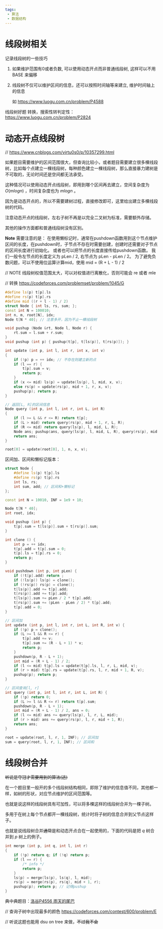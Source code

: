 ```yaml
---
tags:
 - 算法
 - 数据结构
---
```


# 线段树相关

记录线段树的一些技巧

1. 如果维护范围有0或者负数, 可以使用动态开点而非普通线段树, 这样可以不用 BASE 来偏移

2. 线段树不仅可以维护区间的信息，还可以按照时间轴等来建立, 维护时间轴上的信息

   如 https://www.luogu.com.cn/problem/P4588

线段树好题
转换，搜索性转判定性：https://www.luogu.com.cn/problem/P2824

# 动态开点线段树

// https://www.cnblogs.com/virtu0s0/p/10357299.html

如果题目需要维护的区间范围很大，但查询比较小，或者题目需要建立很多棵线段树，比如每个点建立一棵线段树，每种颜色建立一棵线段树，那么直接暴力建树是不可取的，无论时间还是空间都无法承受。

这种情况可以使用动态开点线段树，即用到哪个区间再去建立，空间复杂度为 $O(mlogn)$ ，时间复杂度也为 $mlogn$ 。

因为是动态开点的，所以不需要建树过程，直接修改即可，这里给出建立多棵线段树的代码。

注意动态开点的线段树，左右子树不再是以完全二叉树为标准，需要额外存储。

其他的操作方面都和普通线段树没有区别。

**Note** 需要注意的是：
在使用懒标记时，通常在pushdown函数用到这个节点维护区间的长度，在pushdown时，子节点不存在时需要创建，创建时还需要对子节点的区间长度进行初始化。
或者也可以把节点的长度直接传给pushdown函数。
我们一般令左节点的长度定义为 pLen / 2, 右节点为 pLen - pLen / 2。
为了避免负数问题，可以不使用位运算计算mid，使用 mid = (R + L - 1) / 2

// NOTE 线段树权值范围太大，可以对权值进行离散化，否则可能会 re 或者 mle

// 转换  https://codeforces.com/problemset/problem/1045/G

```c++
#define ls(p) t[p].ls
#define rs(p) t[p].rs
#define mid ((r + l - 1) / 2)
struct Node { int ls, rs, sum; };
const int N = 100010;
int n, m, root[N], idx;
Node t[N * 40]; // 注意多开，因为不止一棵线段树

void pushup (Node &rt, Node l, Node r) {
    rt.sum = l.sum + r.sum;
}
void pushup (int p) { pushup(t[p], t[ls(p)], t[rs(p)]); }

int update (int p, int l, int r, int x, int v)
{
    if (!p) p = ++ idx; // 不存在则建立新的点
    if (l == r) {
        t[p].sum = v;
        return p;
    }
    if (x <= mid) ls(p) = update(ls(p), l, mid, x, v);
    else rs(p) = update(rs(p), mid + 1, r, x, v);
    pushup(p); return p;
}

// 返回[L, R]的区间信息
Node query (int p, int l, int r, int L, int R)
{
    if (l >= L && r <= R) return t[p];
    if (L > mid) return query(rs(p), mid + 1, r, L, R);
    if (R <= mid) return query(ls(p), l, mid, L, R);
    Node ans; pushup(ans, query(ls(p), l, mid, L, R), query(rs(p), mid + 1, r, L, R));
    return ans;
}

root[0] = update(root[0], 1, n, x, v);
```

区间加、区间和懒标记版本：
```c++
struct Node {
    #define ls(p) t[p].ls
    #define rs(p) t[p].rs
    int ls, rs;
    int sum, add; // 区间和+懒标记
};

const int N = 10010, INF = 1e9 + 10;

Node t[N * 40];
int root, idx;

void pushup (int p) {
    t[p].sum = t[ls(p)].sum + t[rs(p)].sum;
}

int clone () {
    int p = ++ idx;
    t[p].add = t[p].sum = 0;
    t[p].ls = t[p].rs = 0;
    return p;
}

void pushdown (int p, int pLen) {
    if (!t[p].add) return ;
    if (!ls(p)) ls(p) = clone();
    if (!rs(p)) rs(p) = clone();
    t[ls(p)].add += t[p].add;
    t[rs(p)].add += t[p].add;
    t[ls(p)].sum += pLen / 2 * t[p].add;
    t[rs(p)].sum += (pLen - pLen / 2) * t[p].add;
    t[p].add = 0;
}

// 区间加
int update (int p, int l, int r, int L, int R, int v) {
    if (!p) p = clone();
    if (L >= l && R <= r) {
        t[p].add += v;
        t[p].sum += (R - L + 1) * v;
        return p;
    }
    pushdown(p, R - L + 1);
    int mid = (R + L - 1) / 2;
    if (l <= mid) t[p].ls = update(t[p].ls, l, r, L, mid, v);
    if (r > mid) t[p].rs = update(t[p].rs, l, r, mid + 1, R, v);
    pushup(p); return p;
}

// 区间查询[l, r]
int query (int p, int l, int r, int L, int R) {
    if (!p) return 0;
    if (L >= l && R <= r) return t[p].sum;
    pushdown(p, R - L + 1);
    int mid = (R + L - 1) / 2, ans = 0;
    if (l <= mid) ans += query(ls(p), l, r, L, mid);
    if (r > mid) ans += query(rs(p), l, r, mid + 1, R);
    return ans;
}

root = update(root, l, r, 1, INF); // 区间加
sum = query(root, l, r, 1, INF); // 区间和
```

# 线段树合并

~~听说是夺冠才需要用到的算法(逃)~~

在一个题目里一般开的多个线段树结构相同，即除了维护的信息值不同，其他都一样，如树的形状，对应节点维护的区间范围等。

也就是说这样的线段树具有可加性，可以将多棵这样的线段树合并为一棵子树。

多用于在树上每个节点都开一棵线段树，统计时将子树的信息合并到父节点这样子。

也就是说线段树合并~~通常~~是和动态开点合在一起使用的，下面的代码是把 $q$ 树合并到 $p$ 树上的例子。

```c++
int merge (int p, int q, int l, int r)
{
    if (!p) return q; if (!q) return p;
    if (l == r) {
        /* info */
        return p;
    }
    ls(p) = merge(ls(p), ls(q), l, mid);
    rs(p) = merge(rs(p), rs(q), mid + 1, r);
    pushup(p); return p; // 记得pushup
}
```

典中典题目：[洛谷P4556 雨天的尾巴](https://www.luogu.com.cn/problem/P4556)

// 查询子树中出现最多的颜色  https://codeforces.com/contest/600/problem/E

// 听说这题也能用 dsu on tree 来做，~~不过我不会~~